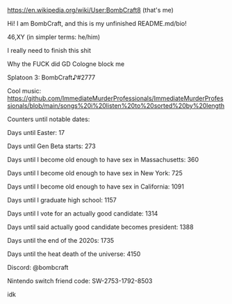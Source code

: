 https://en.wikipedia.org/wiki/User:BombCraft8 (that's me)

Hi! I am BombCraft, and this is my unfinished README.md/bio!

46,XY (in simpler terms: he/him)

I really need to finish this shit

Why the FUCK did GD Cologne block me

Splatoon 3: BombCraft♪#2777

Cool music: https://github.com/ImmediateMurderProfessionals/ImmediateMurderProfessionals/blob/main/songs%20i%20listen%20to%20sorted%20by%20length

Counters until notable dates:

Days until Easter: 17

Days until Gen Beta starts: 273

Days until I become old enough to have sex in Massachusetts: 360

Days until I become old enough to have sex in New York: 725

Days until I become old enough to have sex in California: 1091

Days until I graduate high school: 1157

Days until I vote for an actually good candidate: 1314

Days until said actually good candidate becomes president: 1388

Days until the end of the 2020s: 1735

Days until the heat death of the universe: 4150

Discord: @bombcraft

Nintendo switch friend code: SW-2753-1792-8503

idk
